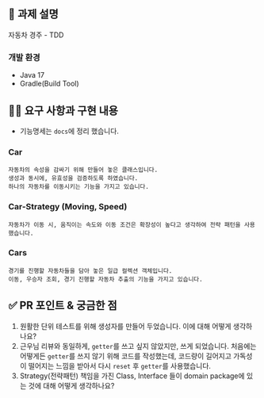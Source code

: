 ## 📌 과제 설명
자동차 경주 - TDD

### 개발 환경
- Java 17
- Gradle(Build Tool)

## 👩‍💻 요구 사항과 구현 내용

- 기능명세는 `docs`에 정리 했습니다.

### Car
    자동차의 속성을 감싸기 위해 만들어 놓은 클래스입니다.
    생성과 동시에, 유효성을 검증하도록 하였습니다.
    하나의 자동차를 이동시키는 기능을 가지고 있습니다.

### Car-Strategy (Moving, Speed)
    자동차가 이동 시, 움직이는 속도와 이동 조건은 확장성이 높다고 생각하여 전략 패턴을 사용했습니다.

### Cars
    경기를 진행할 자동차들을 담아 놓은 일급 컬렉션 객체입니다.
    이동, 우승자 조회, 경기 진행할 자동차 추출의 기능을 가지고 있습니다.

## ✅ PR 포인트 & 궁금한 점
1. 원활한 단위 테스트를 위해 생성자를 만들어 두었습니다. 이에 대해 어떻게 생각하나요?
2. 근우님 리뷰와 동일하게, `getter`를 쓰고 싶지 않았지만, 쓰게 되었습니다. 
   처음에는 어떻게든 `getter`를 쓰지 않기 위해 코드를 작성했는데, 코드량이 길어지고 가독성이 떨어지는 느낌을 받아서 다시 `reset` 후 `getter`를 사용했습니다.
3. Strategy(전략패턴) 책임을 가진 Class, Interface 들이 domain package에 있는 것에 대해 어떻게 생각하나요? 
